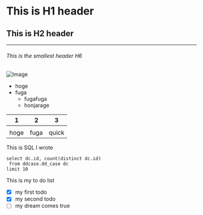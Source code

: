 # This is H1 header
## This is H2 header
---
###### This is the smallest header H6

![Image](https://cameronmcefee.com/img/work/the-octocat/codercat.jpg)

- hoge
- fuga
  - fugafuga
  - honjarage
 
 | 1 | 2 | 3   | 
 |---|:---:|:---:|
 |   |   |   |
 |hoge|fuga|quick|
 
 This is SQL I wrote
 ```
 select dc.id, count(distinct dc.id)
  from ddcase.dd_case dc
 limit 10
 ```
 
 This is my to do list
 - [x] my first todo
 - [x] my second todo
 - [ ] my dream comes true
